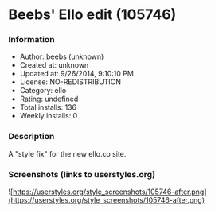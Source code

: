 # Beebs' Ello edit (105746)

### Information
- Author: beebs (unknown)
- Created at: unknown
- Updated at: 9/26/2014, 9:10:10 PM
- License: NO-REDISTRIBUTION
- Category: ello
- Rating: undefined
- Total installs: 136
- Weekly installs: 0


### Description
A "style fix" for the new ello.co site.


### Screenshots (links to userstyles.org)
![https://userstyles.org/style_screenshots/105746-after.png](https://userstyles.org/style_screenshots/105746-after.png)


